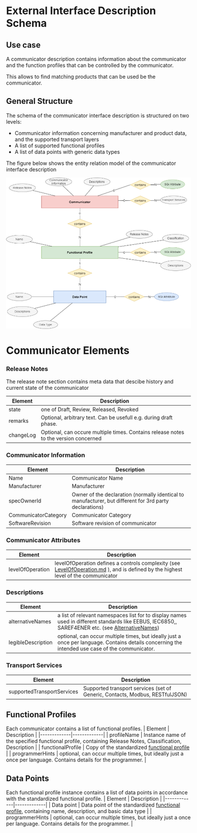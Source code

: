 # External Interface Description Schema

## Use case

A communicator description contains information about the communicator and the function profiles that can be controlled by the communicator.

This allows to find matching products that can be used be the communicator.

## General Structure
The schema of the communicator interface description is structured on two levels:
- Communicator information concerning manufacturer and product data, and the supported transport layers
- A list of supported functional profiles
- A list of data points with generic data types

The figure below shows the entity relation model of the communicator interface description

![External Interface Description Entity Relation](communicator.drawio.png)

# Communicator Elements

### Release Notes
The release note section contains meta data that descibe history and current state of the communicator

| Element   | Description |
|-----------|-------------|
| state     | one of Draft, Review, Released, Revoked |
| remarks   | Optional, arbitrary text. Can be usefull e.g. during draft phase. |
| changeLog | Optional, can occure multiple times. Contains release notes to the version concerned |

### Communicator Information
| Element          | Description |
|------------------|-------------|
| Name             | Communicator Name |
| Manufacturer     | Manufacturer |
| specOwnerId      | Owner of the declaration (normally identical to manufacturer, but different for 3rd party declarations) |
| CommunicatorCategory | Communicator Category |
| SoftwareRevision | Software revision of communicator |

### Communicator Attributes

| Element | Description |
| ------- | ----------- |
| levelOfOperation | levelOfOperation defines a controls complexity  (see [LevelOfOperation.md](LevelOfOperation.md) ), and is defined by the highest level of the communicator |

### Descriptions
| Element     | Description |
|-------------|-------------|
| alternativeNames  | a list of relevant namespaces list for to display names used in different standards like EEBUS, IEC6850,, SAREF4ENER etc. (see [AlternativeNames](AlternativeNames.md))|
| legibleDescription | optional, can occur multiple times, but ideally just a once per language. Contains details concerning the intended use case of the communicator. |

### Transport Services
| Element     | Description |
|-------------|-------------|
| supportedTransportServices | Supported transport services (set of Generic, Contacts, Modbus, RESTfulJSON) |

## Functional Profiles
Each communicator contains a list of functional profiles.
| Element     | Description |
|-------------|-------------|
| profileName | Instance name of the specified functional profile, containing Release Notes, Classification, Description |
| functionalProfile | Copy of the standardized [functional profile](functionalProfile.md) |
| programmerHints   | optional, can occur multiple times, but ideally just a once per language. Contains details for the programmer. |

## Data Points
Each functional profile instance contains a list of data points in accordance with the standardized functional profile.
| Element     | Description |
|-------------|-------------|
| Data point | Data point of the standardized [functional profile](functionalProfile.md), containing name, description, and basic data type |
| programmerHints   | optional, can occur multiple times, but ideally just a once per language. Contains details for the programmer. |
